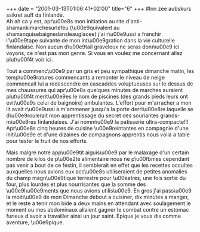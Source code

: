 +++
date = "2001-03-13T01:06:41+02:00"
title="6"
+++
#Inn zee aubskurs ssikret auff da finlande.  
Ah ah ca y est, apr\u00e8s mon initiation au rite d'anti-shamankimarchesurlefeu (\u00e9quivalent au shamanquisebaignedansleauglacee) j'ai r\u00e9ussi a franchir l'\u00e9tape suivante de mon int\u00e9gration dans la vie culturelle finlandaise. Non aucun d\u00e9tail graveleux ne seras donn\u00e9 ici voyons, ce n'est pas mon genre. Si vous en voulez me concernant allez plut\u00f4t voir ici.



Tout a commenc\u00e9 par un gris et peu sympathique dimanche matin, les temp\u00e9ratures commencants a remonter le niveau de neige commencait lui a redescendre en cascaddes voluptueuses sur le dessus de mes chaussures qui apr\u00e8s quelques minutes de marches auraient plut\u00f4t merit\u00e9es le nom de piscines (des grands pieds leurs ont evit\u00e9s celui de baignoire) ambulantes. L'effort pour m'arracher a mon lit avait r\u00e9ussi a m'ammener jusqu'a la porte derri\u00e8re laquelle se d\u00e9roulerait mon apprentissage du secret des souriantes grands-m\u00e8res finlandaises. J'ai nomm\u00e9 la patisserie ultra-compacte!!! Apr\u00e8s cinq heures de cuisine \u00e9reintantes en compagnie d'une initi\u00e9e et d'une dizaines de compagnons apprentis nous voila a table pour tester le fruit de nos efforts.



Mais malgre notre app\u00e9tit aiguis\u00e9 par le malaxage d'un certain nombre de kilos de p\u00e2te alimentaire nous ne p\u00fbmes cependant pas venir a bout de ce festin, il semblerait en effet que les recettes occultes auxquelles nous avions eux acc\u00e8s utiliseraient de petites anomalies du champ magn\u00e9tique terrestre pour \u00eatres, une fois sortie du four, plus lourdes et plus nourrisantes que la somme des \u00e9l\u00e9ments que nous avions utilis\u00e9. En gros j'ai pass\u00e9 la moiti\u00e9 de mon Dimanche debout a cuisiner, dix minutes a manger, et le reste a tenir mon bide a deux mains en attendant avec soulagement le moment ou mes abdominaux allaient gagner le combat contre un estomac furieux d'avoir a travailler ainsi un jour saint. Epique je vous dis comme aventure, \u00e9pique.


